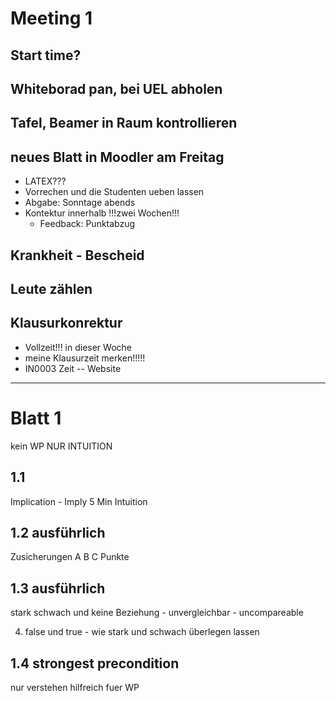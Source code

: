 # Meeting 1

## Start time?

## Whiteborad pan, bei UEL abholen

## Tafel, Beamer in Raum kontrollieren

## neues Blatt in Moodler am Freitag
   - LATEX???
   - Vorrechen und die Studenten ueben lassen
   - Abgabe: Sonntage abends
   - Kontektur innerhalb !!!zwei Wochen!!!
     - Feedback: Punktabzug

## Krankheit - Bescheid

## Leute zählen

## Klausurkonrektur
   - Vollzeit!!! in dieser Woche
   - meine Klausurzeit merken!!!!!
   - IN0003 Zeit --  Website

---

# Blatt 1

kein WP
NUR INTUITION

## 1.1
Implication - Imply
5 Min
Intuition

## 1.2 ausführlich
Zusicherungen
A B C Punkte

## 1.3 ausführlich 
stark schwach
und keine Beziehung -  unvergleichbar - uncompareable

4. false und true - wie stark und schwach
überlegen lassen

## 1.4 strongest precondition
nur verstehen
hilfreich fuer WP


